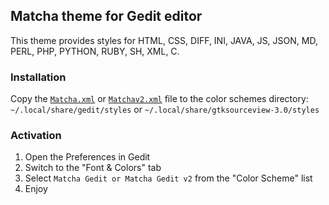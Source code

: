 ## Matcha theme for Gedit editor
This theme provides styles for HTML, CSS, DIFF, INI, JAVA, JS, JSON, MD, PERL, PHP, PYTHON, RUBY, SH, XML, C.  

### Installation  
Copy the [`Matcha.xml`](matcha.xml) or [`Matchav2.xml`](matchav2.xml) file to the color schemes directory:  
`~/.local/share/gedit/styles` or `~/.local/share/gtksourceview-3.0/styles`

### Activation
  1. Open the Preferences in Gedit
  2. Switch to the "Font & Colors" tab
  3. Select `Matcha Gedit or Matcha Gedit v2` from the "Color Scheme" list
  4. Enjoy
